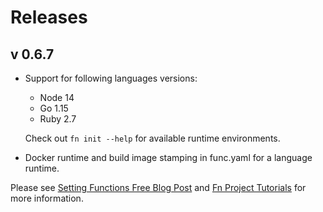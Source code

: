 
# Releases

## v 0.6.7

* Support for following languages versions:
    * Node 14
    * Go 1.15
    * Ruby 2.7
  
    Check out `fn init --help` for available runtime environments.
* Docker runtime and build image stamping in func.yaml for a language runtime. 

Please see [Setting Functions Free Blog Post](https://medium.com/fnproject/setting-functions-free-15d063be72bf) and [Fn Project Tutorials](http://fnproject.io/tutorials/) for more information.